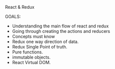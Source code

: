 React & Redux

GOALS:
 * Understanding the main flow of react and redux
 * Going through creating the actions and  reducers
 * Concepts must know  
 * Redux one way direction of data.
 * Redux Single Point of truth.
 * Pure functions.
 * immutable objects.
 * React Virtual DOM.
